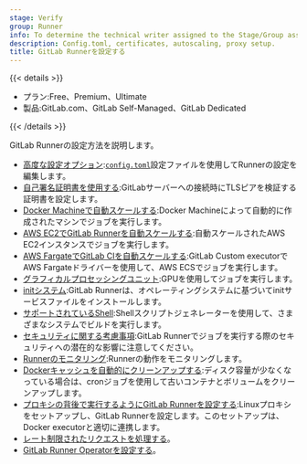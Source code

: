 ```yaml
---
stage: Verify
group: Runner
info: To determine the technical writer assigned to the Stage/Group associated with this page, see https://handbook.gitlab.com/handbook/product/ux/technical-writing/#assignments
description: Config.toml, certificates, autoscaling, proxy setup.
title: GitLab Runnerを設定する
---
```


{{< details >}}

- プラン:Free、Premium、Ultimate
- 製品:GitLab.com、GitLab Self-Managed、GitLab Dedicated

{{< /details >}}

GitLab Runnerの設定方法を説明します。

- [高度な設定オプション](advanced-configuration.md):[`config.toml`](https://github.com/toml-lang/toml)設定ファイルを使用してRunnerの設定を編集します。
- [自己署名証明書を使用する](tls-self-signed.md):GitLabサーバーへの接続時にTLSピアを検証する証明書を設定します。
- [Docker Machineで自動スケールする](autoscale.md):Docker Machineによって自動的に作成されたマシンでジョブを実行します。
- [AWS EC2でGitLab Runnerを自動スケールする](runner_autoscale_aws/_index.md):自動スケールされたAWS EC2インスタンスでジョブを実行します。
- [AWS FargateでGitLab CIを自動スケールする](runner_autoscale_aws_fargate/_index.md):GitLab Custom executorでAWS Fargateドライバーを使用して、AWS ECSでジョブを実行します。
- [グラフィカルプロセッシングユニット](gpus.md):GPUを使用してジョブを実行します。
- [initシステム](init.md):GitLab Runnerは、オペレーティングシステムに基づいてinitサービスファイルをインストールします。
- [サポートされているShell](../shells/_index.md):Shellスクリプトジェネレーターを使用して、さまざまなシステムでビルドを実行します。
- [セキュリティに関する考慮事項](../security/_index.md):GitLab Runnerでジョブを実行する際のセキュリティへの潜在的な影響に注意してください。
- [Runnerのモニタリング](../monitoring/_index.md):Runnerの動作をモニタリングします。
- [Dockerキャッシュを自動的にクリーンアップする](../executors/docker.md#clear-the-docker-cache):ディスク容量が少なくなっている場合は、cronジョブを使用して古いコンテナとボリュームをクリーンアップします。
- [プロキシの背後で実行するようにGitLab Runnerを設定する](proxy.md):Linuxプロキシをセットアップし、GitLab Runnerを設定します。このセットアップは、Docker executorと適切に連携します。
- [レート制限されたリクエストを処理する](proxy.md#handling-rate-limited-requests)。
- [GitLab Runner Operatorを設定する](configuring_runner_operator.md)。
